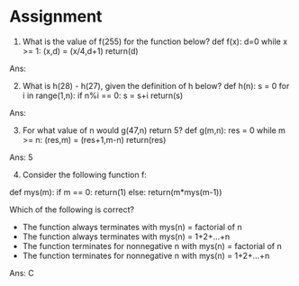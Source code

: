 # Assignment 
1. What is the value of f(255) for the function below?
def f(x):
    d=0
    while x >= 1:
        (x,d) = (x/4,d+1)
    return(d)

Ans:

2. What is h(28) - h(27), given the definition of h below?
def h(n):
    s = 0
    for i in range(1,n):
        if n%i == 0:
           s = s+i
    return(s)

Ans:

3. For what value of n would g(47,n) return 5?
def g(m,n):
    res = 0
    while m >= n:
        (res,m) = (res+1,m-n)
    return(res)

Ans: 5

4. Consider the following function f:

def mys(m):
  if m == 0:
    return(1)
  else:
    return(m*mys(m-1))

Which of the following is correct?
* The function always terminates with mys(n) = factorial of n
* The function always terminates with mys(n) = 1+2+...+n
* The function terminates for non­negative n with mys(n) = factorial of n
* The function terminates for non­negative n with mys(n) = 1+2+...+n

Ans: C